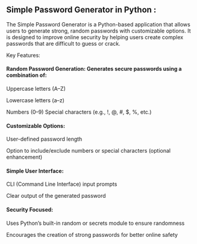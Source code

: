 ## Simple Password Generator in Python :

The Simple Password Generator is a Python-based application that allows users to generate strong, random passwords with customizable options. It is designed to improve online security by helping users create complex passwords that are difficult to guess or crack.

Key Features:

#### Random Password Generation: Generates secure passwords using a combination of:

Uppercase letters (A–Z)

Lowercase letters (a–z)

Numbers (0–9)
Special characters (e.g., !, @, #, $, %, etc.)

#### Customizable Options:

User-defined password length

Option to include/exclude numbers or special characters (optional enhancement)

#### Simple User Interface:

CLI (Command Line Interface) input prompts

Clear output of the generated password

#### Security Focused:
Uses Python’s built-in random or secrets module to ensure randomness

Encourages the creation of strong passwords for better online safety
